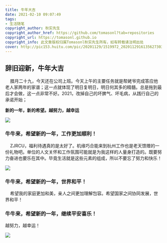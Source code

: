 ```yaml
---
title: 牛年大吉
date: 2021-02-10 09:07:49
tags:
- 生活随笔
copyright_author: 秋实先生
copyright_author_href: https://github.com/tomasonl?tab=repositories
copyright_url: https://tomasonl.github.io
copyright_info: 此文章版权归属Tomasonl秋实先生所有，如有转载请注明出处
cover: http://pic153.huitu.com/pic/20201129/1519972_20201129161356273035_0.jpg
---
```

## 辞旧迎新，牛年大吉
&nbsp;&nbsp;&nbsp;&nbsp;腊月二十九，今天还在公司上班。今天上午的主要任务就是帮姥爷完成答应他老人家两年的家谱；这一点就体现了明日复明日，明日何其多的精髓。总是拖到最后才会做，这一点非常不好。2021，改掉自己的坏脾气、坏毛病，从践行自己的承诺开始；

**新的一年，新的希望。越努力，越幸运**

<img src='https://ss2.bdstatic.com/70cFvnSh_Q1YnxGkpoWK1HF6hhy/it/u=286867552,4021368242&fm=26&gp=0.jpg'>

### 牛牛来，希望新的一年，工作更加顺利！
&nbsp;&nbsp;&nbsp;&nbsp;ZJRCU，福利待遇真的是太好了。机缘巧合能来到杭州工作也是老天馈赠的一份礼物吧。单位的人文关怀和工作氛围可能就是为我这样的人量身打造的。既要努力奋进也要乐在其中。毕竟生活就是这些元素的组成，所以不要忘了努力和快乐！

<img src='http://pic1.win4000.com/wallpaper/5/554ac4a42321d.jpg'>

### 牛牛来，希望新的一年，世界和平！
&nbsp;&nbsp;&nbsp;&nbsp;希望我的家庭更加和美，亲人之间更加理解包容。希望国家之间协同发展，世界和平！

### 牛牛来，希望新的一年，继续平安喜乐！

越努力，越幸运！

<img src='http://pic1.win4000.com/m00/4f/e6/22d5f52dbe12ed6493f300db3fc8fa56.jpg'>